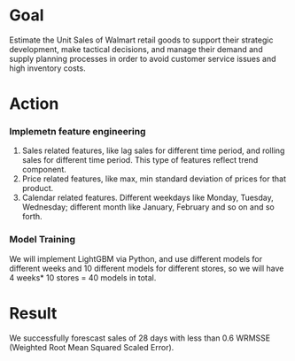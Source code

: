 # Goal
Estimate the Unit Sales of Walmart retail goods to support their strategic development, make tactical decisions, and manage their demand and supply planning processes in order to avoid customer service issues and high inventory costs.

# Action
### Implemetn feature engineering
1. Sales related features, like lag sales for different time period, and rolling sales for different time period. This type of features reflect trend component. 
2. Price related features, like max, min standard deviation of prices for that product. 
3. Calendar related features. Different weekdays like Monday, Tuesday, Wednesday; different month like January, February and so on and so forth.

### Model Training
We will implement LightGBM via Python, and use different models for different weeks and 10 different models for different stores, so we will have 4 weeks* 10 stores = 40 models in total.

# Result
We successfully forescast sales of 28 days with less than 0.6 WRMSSE (Weighted Root Mean Squared Scaled Error).

